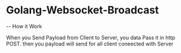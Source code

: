 # Golang-Websocket-Broadcast

-- How it Work

When you Send Payload from Client to Server, you data Pass it in http POST.
then you payload will send for all client coneected with Server
